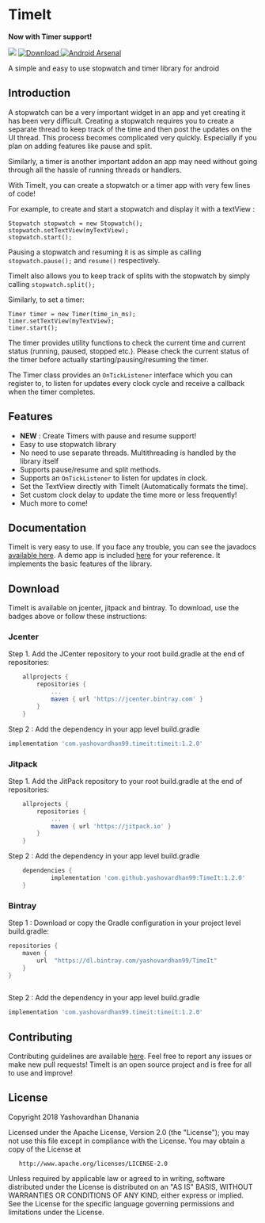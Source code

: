 # TimeIt
**Now with Timer support!**

[![](https://jitpack.io/v/yashovardhan99/TimeIt.svg)](https://jitpack.io/#yashovardhan99/TimeIt)
[ ![Download](https://api.bintray.com/packages/yashovardhan99/TimeIt/TimeIt/images/download.svg) ](https://bintray.com/yashovardhan99/TimeIt/TimeIt/_latestVersion)
[![Android Arsenal](https://img.shields.io/badge/Android%20Arsenal-TimeIt-brightgreen.svg?style=flat)](https://android-arsenal.com/details/1/7369)

A simple and easy to use stopwatch and timer library for android
## Introduction
A stopwatch can be a very important widget in an app and yet creating it has been very difficult. Creating a stopwatch requires you to create a separate thread to keep track of the time and then post the updates on the UI thread. This process becomes complicated very quickly. Especially if you plan on adding features like pause and split.

Similarly, a timer is another important addon an app may need without going through all the hassle of running threads or handlers. 

With TimeIt, you can create a stopwatch or a timer app with very few lines of code!

For example, to create and start a stopwatch and display it with a textView :

```
Stopwatch stopwatch = new Stopwatch();
stopwatch.setTextView(myTextView);
stopwatch.start();
```
Pausing a stopwatch and resuming it is as simple as calling `stopwatch.pause();` and `resume()` respectively.

TimeIt also allows you to keep track of splits with the stopwatch by simply calling `stopwatch.split();`

Similarly, to set a timer:
```
Timer timer = new Timer(time_in_ms);
timer.setTextView(myTextView);
timer.start();
```
The timer provides utility functions to check the current time and current status (running, paused, stopped etc.). Please check the current status of the timer before actually starting/pausing/resuming the timer.

The Timer class provides an `OnTickListener` interface which you can register to, to listen for updates every clock cycle and receive a callback when the timer completes.

## Features
* **NEW** : Create Timers with pause and resume support!
* Easy to use stopwatch library
* No need to use separate threads. Multithreading is handled by the library itself
* Supports pause/resume and split methods.
* Supports an `OnTickListener` to listen for updates in clock.
* Set the TextView directly with TimeIt (Automatically formats the time).
* Set custom clock delay to update the time more or less frequently!
* Much more to come!

## Documentation
TimeIt is very easy to use. If you face any trouble, you can see the javadocs [available here](https://yashovardhan99.github.io/TimeIt/JavaDocs/). A demo app is included [here](https://github.com/yashovardhan99/TimeIt/tree/master/timeit-demo) for your reference. It implements the basic features of the library. 

## Download
TimeIt is available on jcenter, jitpack and bintray. To download, use the badges above or follow these instructions:

### Jcenter
Step 1. Add the JCenter repository to your root build.gradle at the end of repositories:
```gradle
	allprojects {
		repositories {
			...
			maven { url 'https://jcenter.bintray.com' }
		}
	}
```

Step 2 : Add the dependency in your app level build.gradle

```gradle
implementation 'com.yashovardhan99.timeit:timeit:1.2.0'
```

### Jitpack
Step 1. Add the JitPack repository to your root build.gradle at the end of repositories:
```gradle
	allprojects {
		repositories {
			...
			maven { url 'https://jitpack.io' }
		}
	}
```
Step 2 : Add the dependency in your app level build.gradle
```gradle
	dependencies {
	        implementation 'com.github.yashovardhan99:TimeIt:1.2.0'
	}
```
### Bintray

Step 1 : Download or copy the Gradle configuration in your project level build.gradle:
```gradle
repositories {
    maven {
        url  "https://dl.bintray.com/yashovardhan99/TimeIt" 
    }
}
        
```
Step 2 : Add the dependency in your app level build.gradle

```gradle
implementation 'com.yashovardhan99.timeit:timeit:1.2.0'
```


## Contributing
Contributing guidelines are available [here](https://github.com/yashovardhan99/TimeIt/blob/master/CONTRIBUTING.md). Feel free to report any issues or make new pull requests! TimeIt is an open source project and is free for all to use and improve! 

## License
   Copyright 2018 Yashovardhan Dhanania

   Licensed under the Apache License, Version 2.0 (the "License");
   you may not use this file except in compliance with the License.
   You may obtain a copy of the License at

       http://www.apache.org/licenses/LICENSE-2.0

   Unless required by applicable law or agreed to in writing, software
   distributed under the License is distributed on an "AS IS" BASIS,
   WITHOUT WARRANTIES OR CONDITIONS OF ANY KIND, either express or implied.
   See the License for the specific language governing permissions and
   limitations under the License.
